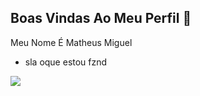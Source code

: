 ## Boas Vindas Ao Meu Perfil 💙

Meu Nome É Matheus Miguel

- sla oque estou fznd 

![](https://media1.tenor.com/m/1nwjs8in1DUAAAAd/el-bicho-tomando-jugo-cr7.gif)
